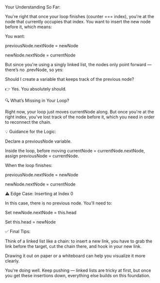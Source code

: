Your Understanding So Far:

You're right that once your loop finishes (counter === index), you're at the node that currently occupies that index. You want to insert the new node before it, which means:

You want:

previousNode.nextNode = newNode

newNode.nextNode = currentNode

But since you're using a singly linked list, the nodes only point forward — there’s no .prevNode, so yes:

Should I create a variable that keeps track of the previous node?

👉 Yes. You absolutely should.

🔍 What’s Missing in Your Loop?

Right now, your loop just moves currentNode along. But once you're at the right index, you've lost track of the node before it, which you need in order to reconnect the chain.

💡 Guidance for the Logic:

Declare a previousNode variable.

Inside the loop, before moving currentNode = currentNode.nextNode, assign previousNode = currentNode.

When the loop finishes:

previousNode.nextNode = newNode

newNode.nextNode = currentNode

⚠️ Edge Case: Inserting at Index 0

In this case, there is no previous node. You'll need to:

Set newNode.nextNode = this.head

Set this.head = newNode

✅ Final Tips:

Think of a linked list like a chain: to insert a new link, you have to grab the link before the target, cut the chain there, and hook in your new link.

Drawing it out on paper or a whiteboard can help you visualize it more clearly.

You're doing well. Keep pushing — linked lists are tricky at first, but once you get these insertions down, everything else builds on this foundation.